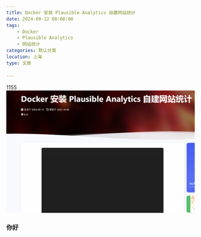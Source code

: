 ```yaml
---
title: Docker 安装 Plausible Analytics 自建网站统计
date: 2024-09-12 00:00:00
tags: 
    - Docker
    - Plausible Analytics
    - 网站统计
categories: 默认分类
location: 上海
type: 文章

---
```

1155
![alt text](../upload/2025-10-06-Docker-安装-Plausible-Analytics-自建网站统计/1759737124949.png)


### 你好